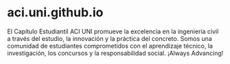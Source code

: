 # aci.uni.github.io
El Capítulo Estudiantil ACI UNI promueve la excelencia en la ingeniería civil a través del estudio, la innovación y la práctica del concreto. Somos una comunidad de estudiantes comprometidos con el aprendizaje técnico, la investigación, los concursos y la responsabilidad social.  ¡Always Advancing!
